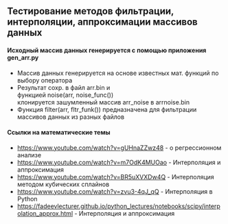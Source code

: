 ## Тестирование методов фильтрации, интерполяции, аппроксимации массивов данных

#### Исходный массив данных генерируется с помощью приложения gen_arr.py
* Массив данных генерируется на основе известных мат. функций по выбору оператора
* Результат сохр. в файл arr.bin и
  <br>функцией noise(arr, noise_func())
  <br>клонируется зашумленный массив arr_noise в arrnoise.bin
* Функция filter(arr, fltr_funk()) предназначена для фильтрации массивов данных из разных файлов

#### Ссылки на математические темы
* https://www.youtube.com/watch?v=gUHnaZZwz48  - о регрессионном анализе
* https://www.youtube.com/watch?v=m7OdK4MUOao  - Интерполяция и аппроксимация
* https://www.youtube.com/watch?v=BR5uXVXDw4Q  - Интерполяция методом кубических сплайнов
* https://www.youtube.com/watch?v=zvu3-4qJ_qQ  - Интерполяция в Python
* https://fadeevlecturer.github.io/python_lectures/notebooks/scipy/interpolation_approx.html  - Интерполяция и аппроксимация   